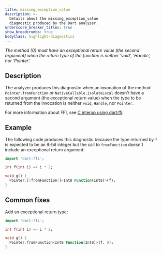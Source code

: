 ```yaml
---
title: missing_exception_value
description: >-
  Details about the missing_exception_value
  diagnostic produced by the Dart analyzer.
underscore_breaker_titles: true
show_breadcrumbs: true
bodyClass: highlight-diagnostics
---
```


_The method {0} must have an exceptional return value (the second argument) when
the return type of the function is neither 'void', 'Handle', nor 'Pointer'._

## Description

The analyzer produces this diagnostic when an invocation of the method
`Pointer.fromFunction` or `NativeCallable.isolateLocal`
doesn't have a second argument (the exceptional
return value) when the type to be returned from the invocation is neither
`void`, `Handle`, nor `Pointer`.

For more information about FFI, see [C interop using dart:ffi][ffi].

## Example

The following code produces this diagnostic because the type returned by
`f` is expected to be an 8-bit integer but the call to `fromFunction`
doesn't include an exceptional return argument:

```dart
import 'dart:ffi';

int f(int i) => i * 2;

void g() {
  Pointer.[!fromFunction!]<Int8 Function(Int8)>(f);
}
```

## Common fixes

Add an exceptional return type:

```dart
import 'dart:ffi';

int f(int i) => i * 2;

void g() {
  Pointer.fromFunction<Int8 Function(Int8)>(f, 0);
}
```

[ffi]: /interop/c-interop
